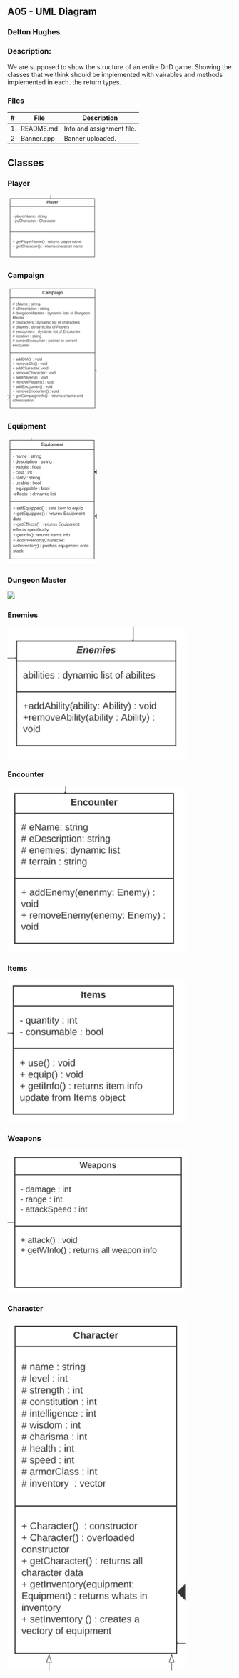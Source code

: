 ## A05 - UML Diagram
### Delton Hughes
### Description:

We are supposed to show the structure of an entire DnD game. Showing the classes that we think should be implemented with vairables and methods implemented in each.
the return types.

### Files

|   #   | File      | Description                      |
| :---: | --------- | -------------------------------- |
|   1   | README.md  | Info and assignment file.       |
|   2   | Banner.cpp| Banner uploaded.                 |                  


## Classes 

### Player

<img src="images/player.png" width="200">

### Campaign

<img src="images/campaign.png" width="200">

### Equipment

<img src="images/equipment.png" width="200">

### Dungeon Master

<img src="images/dungeon_master" width="200">

### Enemies

<img src="images/enemies.png" width="400">

### Encounter

<img src="images/encounter.png" width="400">

### Items

<img src="images/items.png" width="400">

### Weapons

<img src="images/weapons.png" width="400">

### Character

<img src="images/character.png" width="400">
